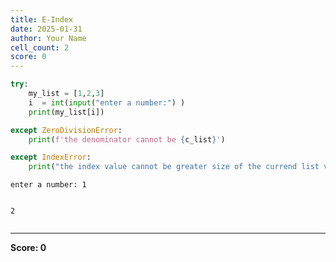 ```yaml
---
title: E-Index
date: 2025-01-31
author: Your Name
cell_count: 2
score: 0
---
```


```python
try:
    my_list = [1,2,3]
    i  = int(input("enter a number:") )
    print(my_list[i])

except ZeroDivisionError:
    print(f'the denominator cannot be {c_list}')

except IndexError:
    print("the index value cannot be greater size of the currend list value")
```

    enter a number: 1


    2



```python

```


---
**Score: 0**
